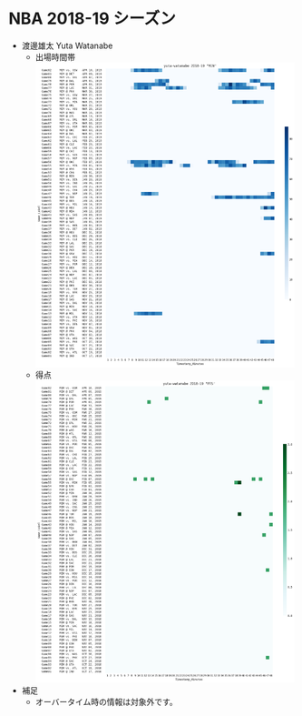
# NBA 2018-19 シーズン
- 渡邊雄太 Yuta Watanabe
  - 出場時間帯
  ![image.png](images/yuta-watanabe_2018-19_MIN.png)
  - 得点
  ![image.png](images/yuta-watanabe_2018-19_PTS.png)
- 補足
  - オーバータイム時の情報は対象外です。
